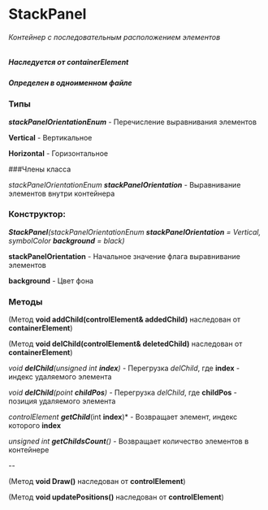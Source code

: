 # StackPanel
###### Контейнер с последовательным расположением элементов
##### Наследуется от containerElement
##### Определен в одноименном файле


### Типы

***stackPanelOrientationEnum*** - Перечисление выравнивания элементов

**Vertical** - Вертикальное

**Horizontal** - Горизонтальное


###Члены класса

*stackPanelOrientationEnum **stackPanelOrientation*** - Выравнивание элементов внутри контейнера

### Конструктор:
****StackPanel***(stackPanelOrientationEnum **stackPanelOrientation** = Vertical, symbolColor **background** = black)*

**stackPanelOrientation** - Начальное значение флага выравнивание элементов

**background** - Цвет фона

### Методы

(Метод **void addChild(controlElement& addedChild)** наследован от **containerElement**)

(Метод **void delChild(controlElement& deletedChild)** наследован от **containerElement**)

*void ***delChild***(unsigned int **index**)* - Перегрузка *delChild*, где **index** - индекс удаляемого элемента

*void ***delChild***(point **childPos**)* - Перегрузка *delChild*, где **childPos** - позиция удаляемого элемента

*controlElement* ***getChild***(int **index**)* - Возвращает элемент, индекс которого **index**

*unsigned int ***getChildsCount***()* - Возвращает количество элементов в контейнере

--

(Метод **void Draw()** наследован от **controlElement**)

(Метод **void updatePositions()** наследован от **controlElement**)




